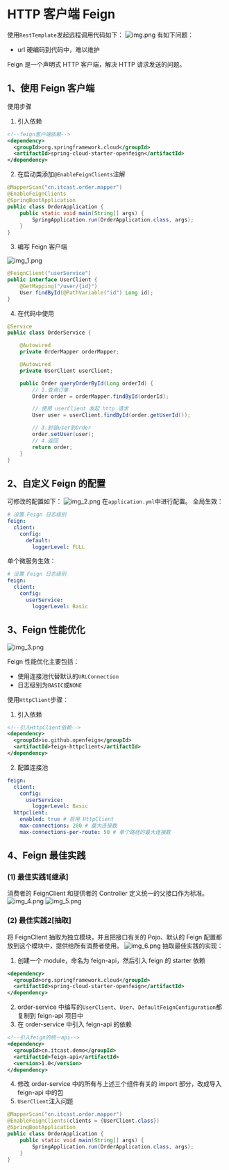 # HTTP 客户端 Feign

使用`RestTemplate`发起远程调用代码如下：
![img.png](img.png)
有如下问题：

- url 硬编码到代码中，难以维护

Feign 是一个声明式 HTTP 客户端，解决 HTTP 请求发送的问题。

## 1、使用 Feign 客户端

使用步骤

1. 引入依赖

```xml
<!--feign客户端依赖-->
<dependency>
  <groupId>org.springframework.cloud</groupId>
  <artifactId>spring-cloud-starter-openfeign</artifactId>
</dependency>
```

2. 在启动类添加`@EnableFeignClients`注解

```java
@MapperScan("cn.itcast.order.mapper")
@EnableFeignClients
@SpringBootApplication
public class OrderApplication {
    public static void main(String[] args) {
        SpringApplication.run(OrderApplication.class, args);
    }
}
```

3. 编写 Feign 客户端

![img_1.png](img_1.png)

```java
@FeignClient("userService")
public interface UserClient {
    @GetMapping("/user/{id}")
    User findById(@PathVariable("id") Long id);
}
```

4. 在代码中使用

```java
@Service
public class OrderService {

    @Autowired
    private OrderMapper orderMapper;

    @Autowired
    private UserClient userClient;

    public Order queryOrderById(Long orderId) {
        // 1.查询订单
        Order order = orderMapper.findById(orderId);

        // 使用 userClient 发起 http 请求
        User user = userClient.findById(order.getUserId());

        // 3.封装user到Order
        order.setUser(user);
        // 4.返回
        return order;
    }
}
```

## 2、自定义 Feign 的配置

可修改的配置如下：
![img_2.png](img_2.png)
在`application.yml`中进行配置。
全局生效：

```yaml
# 设置 Feign 日志级别
feign:
  client:
    config:
      default:
        loggerLevel: FULL
```

单个微服务生效：

```yaml
# 设置 Feign 日志级别
feign:
  client:
    config:
      userService:
        loggerLevel: Basic
```

## 3、Feign 性能优化

![img_3.png](img_3.png)

Feign 性能优化主要包括：

- 使用连接池代替默认的`URLConnection`
- 日志级别为`BASIC`或`NONE`

使用`HttpClient`步骤：

1. 引入依赖

```xml
<!--引入HttpClient依赖-->
<dependency>
  <groupId>io.github.openfeign</groupId>
  <artifactId>feign-httpclient</artifactId>
</dependency>
```

2. 配置连接池

```yaml
feign:
  client:
    config:
      userService:
        loggerLevel: Basic
  httpclient:
    enabled: true # 启用 HttpClient
    max-connections: 200 # 最大连接数
    max-connections-per-route: 50 # 单个路径的最大连接数
```

## 4、Feign 最佳实践

### (1) 最佳实践1[继承]

消费者的 FeignClient 和提供者的 Controller 定义统一的父接口作为标准。
![img_4.png](img_4.png)
![img_5.png](img_5.png)

### (2) 最佳实践2[抽取]

将 FeignClient 抽取为独立模块，并且把接口有关的 Pojo、默认的 Feign 配置都放到这个模块中，提供给所有消费者使用。
![img_6.png](img_6.png)
抽取最佳实践的实现：

1. 创建一个 module，命名为 feign-api，然后引入 feign 的 starter 依赖

```xml
<dependency>
  <groupId>org.springframework.cloud</groupId>
  <artifactId>spring-cloud-starter-openfeign</artifactId>
</dependency>
```

2. order-service 中编写的`UserClient`、`User`、`DefaultFeignConfiguration`都复制到 feign-api 项目中
3. 在 order-service 中引入 feign-api 的依赖

```xml
<!--引入feign的统一api-->
<dependency>
  <groupId>cn.itcast.demo</groupId>
  <artifactId>feign-api</artifactId>
  <version>1.0</version>
</dependency>
```

4. 修改 order-service 中的所有与上述三个组件有关的 import 部分，改成导入 feign-api 中的包
5. `UserClient`注入问题

```java
@MapperScan("cn.itcast.order.mapper")
@EnableFeignClients(clients = {UserClient.class})
@SpringBootApplication
public class OrderApplication {
    public static void main(String[] args) {
        SpringApplication.run(OrderApplication.class, args);
    }
}
```
